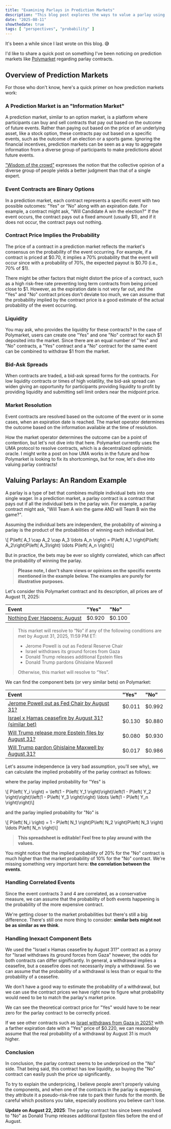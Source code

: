 ```yaml
---
title: "Examining Parlays in Prediction Markets"
description: "This blog post explores the ways to value a parlay using its component bets, and argue that the odds of such parlays on various prediction markets such as Polymarket are overvalued on the more likely/expensive contract."
date: "2025-08-11"
showthedate: true
tags: [ "perspectives", "probability" ]
---
```


It's been a while since I last wrote on this blog. 😅

I'd like to share a quick post on something I've been noticing on prediction
markets like [Polymarket](https://polymarket.com/) regarding parlay contracts.

## Overview of Prediction Markets

For those who don't know, here's a quick primer on how prediction markets work:

### A Prediction Market is an "Information Market"

A prediction market, similar to an option market, is a platform where
participants can buy and sell contracts that pay out based on the outcome of
future events. Rather than paying out based on the price of an underlying
asset, like a stock option, these contracts pay out based on a specific events,
such as the outcome of an election or a sports game. Ignoring the financial
incentives, prediction markets can be seen as a way to aggregate information
from a diverse group of participants to make predictions about future events.

["Wisdom of the crowd"](https://en.wikipedia.org/wiki/Wisdom_of_the_crowd)
expresses the notion that the collective opinion of a diverse group of people
yields a better judgment than that of a single expert.

### Event Contracts are Binary Options

In a prediction market, each contract represents a specific event with two
possible outcomes: "Yes" or "No" along with an expiration date. For example, a
contract might ask, "Will Candidate A win the election?" If the event occurs,
the contract pays out a fixed amount (usually $1), and if it does not occur,
the contract pays out nothing.

### Contract Price Implies the Probability

The price of a contract in a prediction market reflects the market's consensus
on the probability of the event occurring. For example, if a contract is priced
at $0.70, it implies a 70% probability that the event will occur since with
a probability of 70%, the expected payout is $0.70 (i.e., 70% of $1).

<script src="https://cdn.plot.ly/plotly-3.1.0.min.js" charset="utf-8"></script>
<div id="graph"></div>

<script>
const trump = {"history":[{"t":1704412803,"p":0.5},{"t":1704456003,"p":0.405},{"t":1704499202,"p":0.405},{"t":1704542402,"p":0.405},{"t":1704585602,"p":0.405},{"t":1704628803,"p":0.405},{"t":1704672002,"p":0.475},{"t":1704715203,"p":0.465},{"t":1704758403,"p":0.465},{"t":1704801603,"p":0.465},{"t":1704844803,"p":0.455},{"t":1704888003,"p":0.455},{"t":1704931203,"p":0.465},{"t":1704974403,"p":0.475},{"t":1705017603,"p":0.475},{"t":1705060803,"p":0.475},{"t":1705104002,"p":0.485},{"t":1705147202,"p":0.485},{"t":1705190402,"p":0.485},{"t":1705233602,"p":0.475},{"t":1705276803,"p":0.475},{"t":1705320002,"p":0.475},{"t":1705363202,"p":0.475},{"t":1705406402,"p":0.485},{"t":1705449603,"p":0.485},{"t":1705492802,"p":0.485},{"t":1705536002,"p":0.485},{"t":1705579202,"p":0.485},{"t":1705622402,"p":0.485},{"t":1705665602,"p":0.485},{"t":1705708803,"p":0.485},{"t":1705752003,"p":0.485},{"t":1705795202,"p":0.485},{"t":1705838403,"p":0.485},{"t":1705881602,"p":0.485},{"t":1705924803,"p":0.515},{"t":1705968003,"p":0.545},{"t":1706011202,"p":0.545},{"t":1706054402,"p":0.545},{"t":1706097603,"p":0.545},{"t":1706140802,"p":0.545},{"t":1706184002,"p":0.545},{"t":1706227202,"p":0.545},{"t":1706270403,"p":0.545},{"t":1706313602,"p":0.545},{"t":1706356802,"p":0.545},{"t":1706400002,"p":0.545},{"t":1706443203,"p":0.545},{"t":1706486402,"p":0.545},{"t":1706529602,"p":0.545},{"t":1706572802,"p":0.545},{"t":1706616003,"p":0.545},{"t":1706659202,"p":0.545},{"t":1706702402,"p":0.535},{"t":1706745602,"p":0.525},{"t":1706788802,"p":0.525},{"t":1706832002,"p":0.525},{"t":1706875202,"p":0.525},{"t":1706918402,"p":0.525},{"t":1706961602,"p":0.525},{"t":1707004803,"p":0.525},{"t":1707048002,"p":0.525},{"t":1707091202,"p":0.525},{"t":1707134403,"p":0.525},{"t":1707177602,"p":0.525},{"t":1707220802,"p":0.525},{"t":1707264002,"p":0.525},{"t":1707307203,"p":0.525},{"t":1707350402,"p":0.525},{"t":1707393602,"p":0.525},{"t":1707436802,"p":0.525},{"t":1707480003,"p":0.515},{"t":1707523203,"p":0.515},{"t":1707566402,"p":0.515},{"t":1707609603,"p":0.525},{"t":1707652802,"p":0.525},{"t":1707696003,"p":0.525},{"t":1707739202,"p":0.525},{"t":1707782402,"p":0.535},{"t":1707825603,"p":0.535},{"t":1707868803,"p":0.525},{"t":1707912002,"p":0.525},{"t":1707955203,"p":0.525},{"t":1707998403,"p":0.525},{"t":1708041603,"p":0.53},{"t":1708084802,"p":0.525},{"t":1708128002,"p":0.525},{"t":1708171202,"p":0.525},{"t":1708214402,"p":0.525},{"t":1708257603,"p":0.525},{"t":1708300802,"p":0.535},{"t":1708344002,"p":0.535},{"t":1708387202,"p":0.545},{"t":1708430402,"p":0.545},{"t":1708473603,"p":0.545},{"t":1708516803,"p":0.545},{"t":1708560002,"p":0.545},{"t":1708603203,"p":0.545},{"t":1708646402,"p":0.545},{"t":1708689603,"p":0.535},{"t":1708732802,"p":0.535},{"t":1708776003,"p":0.535},{"t":1708819202,"p":0.535},{"t":1708862402,"p":0.535},{"t":1708905602,"p":0.535},{"t":1708948803,"p":0.535},{"t":1708992002,"p":0.525},{"t":1709035202,"p":0.525},{"t":1709078403,"p":0.525},{"t":1709121603,"p":0.525},{"t":1709164802,"p":0.525},{"t":1709208002,"p":0.525},{"t":1709251202,"p":0.525},{"t":1709294402,"p":0.525},{"t":1709337603,"p":0.525},{"t":1709380803,"p":0.525},{"t":1709424003,"p":0.535},{"t":1709467203,"p":0.535},{"t":1709510403,"p":0.535},{"t":1709553603,"p":0.535},{"t":1709596803,"p":0.535},{"t":1709640003,"p":0.535},{"t":1709683203,"p":0.535},{"t":1709726403,"p":0.535},{"t":1709769602,"p":0.535},{"t":1709812803,"p":0.535},{"t":1709856002,"p":0.535},{"t":1709899203,"p":0.535},{"t":1709942403,"p":0.535},{"t":1709985603,"p":0.535},{"t":1710028802,"p":0.535},{"t":1710072003,"p":0.525},{"t":1710115202,"p":0.515},{"t":1710158402,"p":0.515},{"t":1710201602,"p":0.515},{"t":1710244802,"p":0.515},{"t":1710288003,"p":0.515},{"t":1710331203,"p":0.515},{"t":1710374403,"p":0.515},{"t":1710417602,"p":0.515},{"t":1710460803,"p":0.515},{"t":1710504003,"p":0.515},{"t":1710547202,"p":0.515},{"t":1710590403,"p":0.515},{"t":1710633603,"p":0.515},{"t":1710676803,"p":0.515},{"t":1710720003,"p":0.515},{"t":1710763203,"p":0.515},{"t":1710806402,"p":0.515},{"t":1710849603,"p":0.515},{"t":1710892803,"p":0.515},{"t":1710936003,"p":0.515},{"t":1710979203,"p":0.515},{"t":1711022403,"p":0.515},{"t":1711065602,"p":0.515},{"t":1711108803,"p":0.515},{"t":1711152003,"p":0.515},{"t":1711195203,"p":0.515},{"t":1711238403,"p":0.495},{"t":1711281603,"p":0.495},{"t":1711324803,"p":0.495},{"t":1711368003,"p":0.495},{"t":1711411202,"p":0.495},{"t":1711454402,"p":0.495},{"t":1711497603,"p":0.495},{"t":1711540803,"p":0.495},{"t":1711584003,"p":0.495},{"t":1711627202,"p":0.495},{"t":1711670402,"p":0.495},{"t":1711713602,"p":0.495},{"t":1711756802,"p":0.485},{"t":1711800002,"p":0.485},{"t":1711843203,"p":0.485},{"t":1711886403,"p":0.485},{"t":1711929602,"p":0.485},{"t":1711972803,"p":0.485},{"t":1712016003,"p":0.485},{"t":1712059203,"p":0.485},{"t":1712102403,"p":0.485},{"t":1712145604,"p":0.485},{"t":1712188803,"p":0.475},{"t":1712232002,"p":0.465},{"t":1712275203,"p":0.465},{"t":1712318403,"p":0.465},{"t":1712361603,"p":0.465},{"t":1712404804,"p":0.465},{"t":1712448002,"p":0.465},{"t":1712491203,"p":0.465},{"t":1712534403,"p":0.465},{"t":1712577603,"p":0.465},{"t":1712620803,"p":0.465},{"t":1712664003,"p":0.465},{"t":1712707203,"p":0.465},{"t":1712750402,"p":0.455},{"t":1712793603,"p":0.455},{"t":1712836803,"p":0.455},{"t":1712880003,"p":0.455},{"t":1712923203,"p":0.455},{"t":1712966402,"p":0.455},{"t":1713009603,"p":0.455},{"t":1713052803,"p":0.455},{"t":1713096002,"p":0.455},{"t":1713139203,"p":0.455},{"t":1713182403,"p":0.455},{"t":1713225603,"p":0.455},{"t":1713268803,"p":0.455},{"t":1713312003,"p":0.445},{"t":1713355203,"p":0.445},{"t":1713398403,"p":0.445},{"t":1713441603,"p":0.445},{"t":1713484803,"p":0.425},{"t":1713528003,"p":0.425},{"t":1713571202,"p":0.425},{"t":1713614403,"p":0.425},{"t":1713657603,"p":0.435},{"t":1713700803,"p":0.435},{"t":1713744003,"p":0.435},{"t":1713787203,"p":0.435},{"t":1713830402,"p":0.435},{"t":1713873602,"p":0.435},{"t":1713916803,"p":0.435},{"t":1713960003,"p":0.435},{"t":1714003203,"p":0.425},{"t":1714046403,"p":0.425},{"t":1714089602,"p":0.425},{"t":1714132803,"p":0.425},{"t":1714176003,"p":0.435},{"t":1714219203,"p":0.435},{"t":1714262403,"p":0.435},{"t":1714305603,"p":0.435},{"t":1714348803,"p":0.435},{"t":1714392003,"p":0.435},{"t":1714435204,"p":0.435},{"t":1714478403,"p":0.435},{"t":1714521603,"p":0.445},{"t":1714564803,"p":0.455},{"t":1714608003,"p":0.455},{"t":1714651203,"p":0.455},{"t":1714694403,"p":0.455},{"t":1714737602,"p":0.455},{"t":1714780803,"p":0.465},{"t":1714824003,"p":0.465},{"t":1714867203,"p":0.465},{"t":1714910403,"p":0.465},{"t":1714953602,"p":0.465},{"t":1714996803,"p":0.465},{"t":1715040002,"p":0.465},{"t":1715083202,"p":0.465},{"t":1715126403,"p":0.465},{"t":1715169604,"p":0.465},{"t":1715212803,"p":0.455},{"t":1715256003,"p":0.445},{"t":1715299203,"p":0.445},{"t":1715342403,"p":0.445},{"t":1715385604,"p":0.445},{"t":1715428803,"p":0.445},{"t":1715472003,"p":0.445},{"t":1715515203,"p":0.445},{"t":1715558404,"p":0.445},{"t":1715601603,"p":0.46},{"t":1715644803,"p":0.51},{"t":1715688003,"p":0.485},{"t":1715731204,"p":0.485},{"t":1715774403,"p":0.485},{"t":1715817604,"p":0.495},{"t":1715860803,"p":0.495},{"t":1715904003,"p":0.495},{"t":1715947204,"p":0.505},{"t":1715990403,"p":0.505},{"t":1716033602,"p":0.515},{"t":1716076803,"p":0.515},{"t":1716120003,"p":0.515},{"t":1716163203,"p":0.515},{"t":1716206403,"p":0.515},{"t":1716249603,"p":0.54},{"t":1716292804,"p":0.545},{"t":1716336003,"p":0.545},{"t":1716379203,"p":0.545},{"t":1716422403,"p":0.55},{"t":1716465604,"p":0.545},{"t":1716508803,"p":0.545},{"t":1716552004,"p":0.555},{"t":1716595203,"p":0.545},{"t":1716638402,"p":0.555},{"t":1716681603,"p":0.555},{"t":1716724804,"p":0.555},{"t":1716768003,"p":0.555},{"t":1716811203,"p":0.555},{"t":1716854403,"p":0.555},{"t":1716897602,"p":0.565},{"t":1716940804,"p":0.565},{"t":1716984003,"p":0.565},{"t":1717027203,"p":0.565},{"t":1717070403,"p":0.565},{"t":1717113603,"p":0.535},{"t":1717156804,"p":0.535},{"t":1717200003,"p":0.545},{"t":1717243203,"p":0.535},{"t":1717286403,"p":0.535},{"t":1717329603,"p":0.535},{"t":1717372803,"p":0.535},{"t":1717416004,"p":0.535},{"t":1717459202,"p":0.535},{"t":1717502403,"p":0.555},{"t":1717545602,"p":0.555},{"t":1717588803,"p":0.555},{"t":1717632003,"p":0.555},{"t":1717675203,"p":0.545},{"t":1717718402,"p":0.545},{"t":1717761603,"p":0.555},{"t":1717804802,"p":0.555},{"t":1717848002,"p":0.555},{"t":1717891203,"p":0.555},{"t":1717934403,"p":0.555},{"t":1717977604,"p":0.555},{"t":1718020803,"p":0.555},{"t":1718064002,"p":0.565},{"t":1718107203,"p":0.565},{"t":1718150403,"p":0.555},{"t":1718193604,"p":0.555},{"t":1718236803,"p":0.565},{"t":1718280003,"p":0.565},{"t":1718323203,"p":0.565},{"t":1718366403,"p":0.555},{"t":1718409604,"p":0.565},{"t":1718452803,"p":0.565},{"t":1718496004,"p":0.565},{"t":1718539203,"p":0.565},{"t":1718582404,"p":0.565},{"t":1718625603,"p":0.565},{"t":1718668803,"p":0.565},{"t":1718712003,"p":0.565},{"t":1718755203,"p":0.565},{"t":1718798403,"p":0.565},{"t":1718841604,"p":0.565},{"t":1718884803,"p":0.565},{"t":1718928003,"p":0.565},{"t":1718971203,"p":0.565},{"t":1719014402,"p":0.565},{"t":1719057603,"p":0.565},{"t":1719100803,"p":0.575},{"t":1719144003,"p":0.575},{"t":1719187203,"p":0.575},{"t":1719230403,"p":0.575},{"t":1719273603,"p":0.585},{"t":1719316803,"p":0.585},{"t":1719360003,"p":0.595},{"t":1719403203,"p":0.595},{"t":1719446402,"p":0.595},{"t":1719489603,"p":0.595},{"t":1719532803,"p":0.605},{"t":1719576003,"p":0.625},{"t":1719619202,"p":0.625},{"t":1719662402,"p":0.625},{"t":1719705602,"p":0.625},{"t":1719748803,"p":0.65},{"t":1719792002,"p":0.615},{"t":1719835202,"p":0.625},{"t":1719878403,"p":0.66},{"t":1719921603,"p":0.67},{"t":1719964802,"p":0.65},{"t":1720008002,"p":0.625},{"t":1720051203,"p":0.615},{"t":1720094402,"p":0.625},{"t":1720137602,"p":0.605},{"t":1720180802,"p":0.615},{"t":1720224002,"p":0.605},{"t":1720267202,"p":0.605},{"t":1720310402,"p":0.625},{"t":1720353602,"p":0.625},{"t":1720396802,"p":0.625},{"t":1720440002,"p":0.605},{"t":1720483202,"p":0.605},{"t":1720526402,"p":0.625},{"t":1720569603,"p":0.625},{"t":1720612802,"p":0.625},{"t":1720656003,"p":0.625},{"t":1720699202,"p":0.615},{"t":1720742402,"p":0.6},{"t":1720785602,"p":0.595},{"t":1720828803,"p":0.595},{"t":1720872003,"p":0.595},{"t":1720915202,"p":0.675},{"t":1720958403,"p":0.695},{"t":1721001603,"p":0.695},{"t":1721044803,"p":0.705},{"t":1721088002,"p":0.705},{"t":1721131201,"p":0.715},{"t":1721174401,"p":0.685},{"t":1721217602,"p":0.695},{"t":1721260802,"p":0.675},{"t":1721304002,"p":0.645},{"t":1721347201,"p":0.615},{"t":1721390401,"p":0.625},{"t":1721433601,"p":0.645},{"t":1721476801,"p":0.635},{"t":1721520001,"p":0.64},{"t":1721563201,"p":0.655},{"t":1721606401,"p":0.63},{"t":1721649602,"p":0.645},{"t":1721692801,"p":0.625},{"t":1721736001,"p":0.645},{"t":1721779201,"p":0.605},{"t":1721822402,"p":0.615},{"t":1721865601,"p":0.625},{"t":1721908802,"p":0.615},{"t":1721952002,"p":0.615},{"t":1721995201,"p":0.595},{"t":1722038402,"p":0.585},{"t":1722081601,"p":0.585},{"t":1722124802,"p":0.575},{"t":1722168002,"p":0.575},{"t":1722211202,"p":0.585},{"t":1722254402,"p":0.595},{"t":1722297601,"p":0.595},{"t":1722340802,"p":0.585},{"t":1722384002,"p":0.585},{"t":1722427202,"p":0.595},{"t":1722470402,"p":0.555},{"t":1722513602,"p":0.545},{"t":1722556801,"p":0.535},{"t":1722600002,"p":0.535},{"t":1722643202,"p":0.525},{"t":1722686402,"p":0.525},{"t":1722729601,"p":0.545},{"t":1722772802,"p":0.545},{"t":1722816001,"p":0.515},{"t":1722859202,"p":0.525},{"t":1722902401,"p":0.535},{"t":1722945602,"p":0.52},{"t":1722988801,"p":0.515},{"t":1723032001,"p":0.515},{"t":1723075201,"p":0.485},{"t":1723118401,"p":0.485},{"t":1723161602,"p":0.4915},{"t":1723204801,"p":0.4855},{"t":1723248002,"p":0.476},{"t":1723291202,"p":0.4715},{"t":1723334401,"p":0.453},{"t":1723377602,"p":0.4565},{"t":1723420801,"p":0.4555},{"t":1723464001,"p":0.4545},{"t":1723507202,"p":0.4585},{"t":1723550402,"p":0.455},{"t":1723593602,"p":0.4555},{"t":1723636802,"p":0.454},{"t":1723680002,"p":0.447},{"t":1723723201,"p":0.4465},{"t":1723766402,"p":0.443},{"t":1723809602,"p":0.4415},{"t":1723852802,"p":0.4545},{"t":1723896002,"p":0.4795},{"t":1723939202,"p":0.4865},{"t":1723982402,"p":0.4855},{"t":1724025602,"p":0.4835},{"t":1724068802,"p":0.472},{"t":1724112001,"p":0.486},{"t":1724155202,"p":0.484},{"t":1724198402,"p":0.5025},{"t":1724241602,"p":0.5195},{"t":1724284802,"p":0.5215},{"t":1724328002,"p":0.5255},{"t":1724371202,"p":0.5175},{"t":1724414403,"p":0.5135},{"t":1724457602,"p":0.5015},{"t":1724500802,"p":0.5025},{"t":1724544001,"p":0.502},{"t":1724587201,"p":0.494},{"t":1724630402,"p":0.4955},{"t":1724673602,"p":0.4955},{"t":1724716801,"p":0.4945},{"t":1724760002,"p":0.5015},{"t":1724803201,"p":0.5035},{"t":1724846402,"p":0.4995},{"t":1724889602,"p":0.503},{"t":1724932802,"p":0.5005},{"t":1724976002,"p":0.498},{"t":1725019202,"p":0.4985},{"t":1725062402,"p":0.4995},{"t":1725105602,"p":0.4995},{"t":1725148802,"p":0.5025},{"t":1725192002,"p":0.5065},{"t":1725235202,"p":0.5085},{"t":1725278402,"p":0.512},{"t":1725321602,"p":0.5175},{"t":1725364802,"p":0.5145},{"t":1725408002,"p":0.5115},{"t":1725451202,"p":0.5175},{"t":1725494402,"p":0.5295},{"t":1725537602,"p":0.5285},{"t":1725580802,"p":0.528},{"t":1725624002,"p":0.5285},{"t":1725667202,"p":0.5055},{"t":1725710402,"p":0.5095},{"t":1725753602,"p":0.5},{"t":1725796801,"p":0.5175},{"t":1725840001,"p":0.513},{"t":1725883202,"p":0.5175},{"t":1725926402,"p":0.5225},{"t":1725969602,"p":0.5205},{"t":1726012801,"p":0.5195},{"t":1726056002,"p":0.493},{"t":1726099202,"p":0.496},{"t":1726142402,"p":0.4925},{"t":1726185602,"p":0.491},{"t":1726228802,"p":0.4925},{"t":1726272002,"p":0.491},{"t":1726315202,"p":0.4895},{"t":1726358402,"p":0.4885},{"t":1726401602,"p":0.485},{"t":1726444802,"p":0.494},{"t":1726488002,"p":0.4905},{"t":1726531202,"p":0.4945},{"t":1726574402,"p":0.4855},{"t":1726617602,"p":0.4805},{"t":1726660802,"p":0.4815},{"t":1726704001,"p":0.4675},{"t":1726747202,"p":0.468},{"t":1726790402,"p":0.4715},{"t":1726833602,"p":0.4765},{"t":1726876802,"p":0.479},{"t":1726920002,"p":0.4775},{"t":1726963202,"p":0.4755},{"t":1727006402,"p":0.4745},{"t":1727049602,"p":0.4695},{"t":1727092802,"p":0.4735},{"t":1727136002,"p":0.4825},{"t":1727179202,"p":0.4815},{"t":1727222402,"p":0.481},{"t":1727265602,"p":0.4835},{"t":1727308802,"p":0.4885},{"t":1727352002,"p":0.4875},{"t":1727395202,"p":0.4895},{"t":1727438402,"p":0.4865},{"t":1727481602,"p":0.4855},{"t":1727524802,"p":0.4835},{"t":1727568003,"p":0.4825},{"t":1727611202,"p":0.4895},{"t":1727654403,"p":0.4905},{"t":1727697602,"p":0.4905},{"t":1727740802,"p":0.4885},{"t":1727784002,"p":0.4885},{"t":1727827202,"p":0.4825},{"t":1727870402,"p":0.4945},{"t":1727913602,"p":0.4925},{"t":1727956802,"p":0.4965},{"t":1728000002,"p":0.4965},{"t":1728043202,"p":0.4945},{"t":1728086402,"p":0.4975},{"t":1728129602,"p":0.4985},{"t":1728172802,"p":0.5015},{"t":1728216002,"p":0.5045},{"t":1728259202,"p":0.5075},{"t":1728302402,"p":0.5095},{"t":1728345602,"p":0.5395},{"t":1728388802,"p":0.5285},{"t":1728432002,"p":0.529},{"t":1728475202,"p":0.5325},{"t":1728518402,"p":0.5335},{"t":1728561603,"p":0.5435},{"t":1728604803,"p":0.5545},{"t":1728648002,"p":0.5535},{"t":1728691202,"p":0.5405},{"t":1728734403,"p":0.5455},{"t":1728777603,"p":0.5495},{"t":1728820803,"p":0.5465},{"t":1728864002,"p":0.5395},{"t":1728907203,"p":0.5395},{"t":1728950402,"p":0.5505},{"t":1728993602,"p":0.566},{"t":1729036803,"p":0.5765},{"t":1729080002,"p":0.6005},{"t":1729123202,"p":0.5855},{"t":1729166402,"p":0.6125},{"t":1729209602,"p":0.6185},{"t":1729252802,"p":0.6065},{"t":1729296002,"p":0.5995},{"t":1729339203,"p":0.5975},{"t":1729382402,"p":0.6005},{"t":1729425602,"p":0.5975},{"t":1729468802,"p":0.6065},{"t":1729512002,"p":0.6135},{"t":1729555202,"p":0.649},{"t":1729598402,"p":0.641},{"t":1729641602,"p":0.6475},{"t":1729684802,"p":0.6405},{"t":1729728003,"p":0.6155},{"t":1729771202,"p":0.6125},{"t":1729814403,"p":0.641},{"t":1729857603,"p":0.6415},{"t":1729900803,"p":0.6385},{"t":1729944003,"p":0.6405},{"t":1729987203,"p":0.6455},{"t":1730030402,"p":0.6505},{"t":1730073603,"p":0.6495},{"t":1730116802,"p":0.6615},{"t":1730160002,"p":0.6585},{"t":1730203203,"p":0.6625},{"t":1730246403,"p":0.6655},{"t":1730289603,"p":0.6685},{"t":1730332803,"p":0.6475},{"t":1730376003,"p":0.6485},{"t":1730419203,"p":0.6325},{"t":1730462403,"p":0.6285},{"t":1730505603,"p":0.5825},{"t":1730548803,"p":0.5795},{"t":1730592003,"p":0.5585},{"t":1730635203,"p":0.5585},{"t":1730678403,"p":0.5635},{"t":1730721603,"p":0.5705},{"t":1730764802,"p":0.5855},{"t":1730808002,"p":0.6225},{"t":1730851202,"p":0.58},{"t":1730894403,"p":0.9985}]};
const harris = {"history":[{"t":1704456003,"p":0.0345},{"t":1704499202,"p":0.0315},{"t":1704542402,"p":0.027},{"t":1704585602,"p":0.027},{"t":1704628803,"p":0.0265},{"t":1704672002,"p":0.024},{"t":1704715203,"p":0.0225},{"t":1704758403,"p":0.023},{"t":1704801603,"p":0.022},{"t":1704844803,"p":0.0175},{"t":1704888003,"p":0.0165},{"t":1704931203,"p":0.0165},{"t":1704974403,"p":0.0145},{"t":1705017603,"p":0.015},{"t":1705060803,"p":0.0135},{"t":1705104002,"p":0.014},{"t":1705147202,"p":0.014},{"t":1705190402,"p":0.0135},{"t":1705233602,"p":0.013},{"t":1705276803,"p":0.012},{"t":1705320002,"p":0.0105},{"t":1705363202,"p":0.012},{"t":1705406402,"p":0.013},{"t":1705449603,"p":0.0145},{"t":1705492802,"p":0.0145},{"t":1705536002,"p":0.0145},{"t":1705579202,"p":0.014},{"t":1705622402,"p":0.014},{"t":1705665602,"p":0.014},{"t":1705708803,"p":0.016},{"t":1705752003,"p":0.016},{"t":1705795202,"p":0.0165},{"t":1705838403,"p":0.0165},{"t":1705881602,"p":0.017},{"t":1705924803,"p":0.0125},{"t":1705968003,"p":0.012},{"t":1706011202,"p":0.0105},{"t":1706054402,"p":0.0095},{"t":1706097603,"p":0.009},{"t":1706140802,"p":0.0095},{"t":1706184002,"p":0.0095},{"t":1706227202,"p":0.009},{"t":1706270403,"p":0.009},{"t":1706313602,"p":0.009},{"t":1706356802,"p":0.0085},{"t":1706400002,"p":0.009},{"t":1706443203,"p":0.009},{"t":1706486402,"p":0.0085},{"t":1706529602,"p":0.0085},{"t":1706572802,"p":0.0085},{"t":1706616003,"p":0.0085},{"t":1706659202,"p":0.0075},{"t":1706702402,"p":0.0075},{"t":1706745602,"p":0.0075},{"t":1706788802,"p":0.0065},{"t":1706832002,"p":0.0065},{"t":1706875202,"p":0.0075},{"t":1706918402,"p":0.0075},{"t":1706961602,"p":0.0075},{"t":1707004803,"p":0.0075},{"t":1707048002,"p":0.0075},{"t":1707091202,"p":0.0075},{"t":1707134403,"p":0.0075},{"t":1707177602,"p":0.0075},{"t":1707220802,"p":0.0075},{"t":1707264002,"p":0.0075},{"t":1707307203,"p":0.0075},{"t":1707350402,"p":0.0075},{"t":1707393602,"p":0.0075},{"t":1707436802,"p":0.011},{"t":1707480003,"p":0.0155},{"t":1707523203,"p":0.017},{"t":1707566402,"p":0.015},{"t":1707609603,"p":0.016},{"t":1707652802,"p":0.0175},{"t":1707696003,"p":0.017},{"t":1707739202,"p":0.017},{"t":1707782402,"p":0.018},{"t":1707825603,"p":0.0175},{"t":1707868803,"p":0.021},{"t":1707912002,"p":0.0205},{"t":1707955203,"p":0.02},{"t":1707998403,"p":0.0205},{"t":1708041603,"p":0.0205},{"t":1708084802,"p":0.0205},{"t":1708128002,"p":0.0215},{"t":1708171202,"p":0.0195},{"t":1708214402,"p":0.0185},{"t":1708257603,"p":0.0195},{"t":1708300802,"p":0.0185},{"t":1708344002,"p":0.0185},{"t":1708387202,"p":0.018},{"t":1708430402,"p":0.0165},{"t":1708473603,"p":0.0165},{"t":1708516803,"p":0.0165},{"t":1708560002,"p":0.0155},{"t":1708603203,"p":0.0155},{"t":1708646402,"p":0.0145},{"t":1708689603,"p":0.0155},{"t":1708732802,"p":0.015},{"t":1708776003,"p":0.0155},{"t":1708819202,"p":0.0155},{"t":1708862402,"p":0.0155},{"t":1708905602,"p":0.0155},{"t":1708948803,"p":0.0165},{"t":1708992002,"p":0.0165},{"t":1709035202,"p":0.0165},{"t":1709078403,"p":0.0165},{"t":1709121603,"p":0.0165},{"t":1709164802,"p":0.0165},{"t":1709208002,"p":0.0165},{"t":1709251202,"p":0.0165},{"t":1709294402,"p":0.017},{"t":1709337603,"p":0.0175},{"t":1709380803,"p":0.0175},{"t":1709424003,"p":0.0175},{"t":1709467203,"p":0.0175},{"t":1709510403,"p":0.019},{"t":1709553603,"p":0.0185},{"t":1709596803,"p":0.019},{"t":1709640003,"p":0.0155},{"t":1709683203,"p":0.0165},{"t":1709726403,"p":0.017},{"t":1709769602,"p":0.0175},{"t":1709812803,"p":0.0175},{"t":1709856002,"p":0.0175},{"t":1709899203,"p":0.018},{"t":1709942403,"p":0.019},{"t":1709985603,"p":0.02},{"t":1710028802,"p":0.0195},{"t":1710072003,"p":0.0195},{"t":1710115202,"p":0.0195},{"t":1710158402,"p":0.0195},{"t":1710201602,"p":0.0195},{"t":1710244802,"p":0.019},{"t":1710288003,"p":0.018},{"t":1710331203,"p":0.0165},{"t":1710374403,"p":0.017},{"t":1710417602,"p":0.0175},{"t":1710460803,"p":0.0165},{"t":1710504003,"p":0.017},{"t":1710547202,"p":0.0165},{"t":1710590403,"p":0.016},{"t":1710633603,"p":0.0165},{"t":1710676803,"p":0.0165},{"t":1710720003,"p":0.018},{"t":1710763203,"p":0.018},{"t":1710806402,"p":0.018},{"t":1710849603,"p":0.017},{"t":1710892803,"p":0.0165},{"t":1710936003,"p":0.0165},{"t":1710979203,"p":0.0165},{"t":1711022403,"p":0.0165},{"t":1711065602,"p":0.0155},{"t":1711108803,"p":0.0155},{"t":1711152003,"p":0.0155},{"t":1711195203,"p":0.0155},{"t":1711238403,"p":0.0155},{"t":1711281603,"p":0.015},{"t":1711324803,"p":0.015},{"t":1711368003,"p":0.015},{"t":1711411202,"p":0.015},{"t":1711454402,"p":0.016},{"t":1711497603,"p":0.016},{"t":1711540803,"p":0.016},{"t":1711584003,"p":0.016},{"t":1711627202,"p":0.016},{"t":1711670402,"p":0.016},{"t":1711713602,"p":0.016},{"t":1711756802,"p":0.016},{"t":1711800002,"p":0.0165},{"t":1711843203,"p":0.0165},{"t":1711886403,"p":0.0165},{"t":1711929602,"p":0.0165},{"t":1711972803,"p":0.0165},{"t":1712016003,"p":0.0165},{"t":1712059203,"p":0.0165},{"t":1712102403,"p":0.0145},{"t":1712145604,"p":0.016},{"t":1712188803,"p":0.0175},{"t":1712232002,"p":0.016},{"t":1712275203,"p":0.0165},{"t":1712318403,"p":0.016},{"t":1712361603,"p":0.015},{"t":1712404804,"p":0.015},{"t":1712448002,"p":0.015},{"t":1712491203,"p":0.015},{"t":1712534403,"p":0.0155},{"t":1712577603,"p":0.0155},{"t":1712620803,"p":0.0155},{"t":1712664003,"p":0.0155},{"t":1712707203,"p":0.0155},{"t":1712750402,"p":0.014},{"t":1712793603,"p":0.014},{"t":1712836803,"p":0.014},{"t":1712880003,"p":0.0145},{"t":1712923203,"p":0.0145},{"t":1712966402,"p":0.0145},{"t":1713009603,"p":0.0145},{"t":1713052803,"p":0.0135},{"t":1713096002,"p":0.0135},{"t":1713139203,"p":0.0135},{"t":1713182403,"p":0.0135},{"t":1713225603,"p":0.0135},{"t":1713268803,"p":0.0135},{"t":1713312003,"p":0.0115},{"t":1713355203,"p":0.0115},{"t":1713398403,"p":0.0095},{"t":1713441603,"p":0.0105},{"t":1713484803,"p":0.011},{"t":1713528003,"p":0.0105},{"t":1713571202,"p":0.0105},{"t":1713614403,"p":0.01},{"t":1713657603,"p":0.01},{"t":1713700803,"p":0.01},{"t":1713744003,"p":0.01},{"t":1713787203,"p":0.01},{"t":1713830402,"p":0.01},{"t":1713873602,"p":0.01},{"t":1713916803,"p":0.01},{"t":1713960003,"p":0.01},{"t":1714003203,"p":0.01},{"t":1714046403,"p":0.01},{"t":1714089602,"p":0.01},{"t":1714132803,"p":0.0095},{"t":1714176003,"p":0.0115},{"t":1714219203,"p":0.0115},{"t":1714262403,"p":0.0115},{"t":1714305603,"p":0.012},{"t":1714348803,"p":0.012},{"t":1714392003,"p":0.012},{"t":1714435204,"p":0.0115},{"t":1714478403,"p":0.0115},{"t":1714521603,"p":0.012},{"t":1714564803,"p":0.012},{"t":1714608003,"p":0.0115},{"t":1714651203,"p":0.0115},{"t":1714694403,"p":0.0115},{"t":1714737602,"p":0.0115},{"t":1714780803,"p":0.0115},{"t":1714824003,"p":0.0115},{"t":1714867203,"p":0.0115},{"t":1714910403,"p":0.0115},{"t":1714953602,"p":0.0115},{"t":1714996803,"p":0.0115},{"t":1715040002,"p":0.0115},{"t":1715083202,"p":0.012},{"t":1715126403,"p":0.012},{"t":1715169604,"p":0.012},{"t":1715212803,"p":0.011},{"t":1715256003,"p":0.0115},{"t":1715299203,"p":0.0115},{"t":1715342403,"p":0.0115},{"t":1715385604,"p":0.0115},{"t":1715428803,"p":0.0115},{"t":1715472003,"p":0.0115},{"t":1715515203,"p":0.0115},{"t":1715558404,"p":0.0115},{"t":1715601603,"p":0.012},{"t":1715644803,"p":0.0125},{"t":1715688003,"p":0.0105},{"t":1715731204,"p":0.013},{"t":1715774403,"p":0.013},{"t":1715817604,"p":0.0095},{"t":1715860803,"p":0.011},{"t":1715904003,"p":0.011},{"t":1715947204,"p":0.0115},{"t":1715990403,"p":0.011},{"t":1716033602,"p":0.011},{"t":1716076803,"p":0.0115},{"t":1716120003,"p":0.012},{"t":1716163203,"p":0.0115},{"t":1716206403,"p":0.0115},{"t":1716249603,"p":0.011},{"t":1716292804,"p":0.011},{"t":1716336003,"p":0.01},{"t":1716379203,"p":0.01},{"t":1716422403,"p":0.01},{"t":1716465604,"p":0.0095},{"t":1716508803,"p":0.0095},{"t":1716552004,"p":0.0105},{"t":1716595203,"p":0.011},{"t":1716638402,"p":0.0105},{"t":1716681603,"p":0.0115},{"t":1716724804,"p":0.0115},{"t":1716768003,"p":0.0105},{"t":1716811203,"p":0.0105},{"t":1716854403,"p":0.0115},{"t":1716897602,"p":0.011},{"t":1716940804,"p":0.01},{"t":1716984003,"p":0.0105},{"t":1717027203,"p":0.01},{"t":1717070403,"p":0.01},{"t":1717113603,"p":0.01},{"t":1717156804,"p":0.0095},{"t":1717200003,"p":0.0125},{"t":1717243203,"p":0.0095},{"t":1717286403,"p":0.0125},{"t":1717329603,"p":0.013},{"t":1717372803,"p":0.0135},{"t":1717416004,"p":0.014},{"t":1717459202,"p":0.014},{"t":1717502403,"p":0.013},{"t":1717545602,"p":0.0145},{"t":1717588803,"p":0.014},{"t":1717632003,"p":0.018},{"t":1717675203,"p":0.016},{"t":1717718402,"p":0.0145},{"t":1717761603,"p":0.0145},{"t":1717804802,"p":0.0145},{"t":1717848002,"p":0.0145},{"t":1717891203,"p":0.0145},{"t":1717934403,"p":0.015},{"t":1717977604,"p":0.0155},{"t":1718020803,"p":0.0165},{"t":1718064002,"p":0.0155},{"t":1718107203,"p":0.0155},{"t":1718150403,"p":0.0135},{"t":1718193604,"p":0.013},{"t":1718236803,"p":0.0115},{"t":1718280003,"p":0.0125},{"t":1718323203,"p":0.014},{"t":1718366403,"p":0.014},{"t":1718409604,"p":0.014},{"t":1718452803,"p":0.0145},{"t":1718496004,"p":0.0145},{"t":1718539203,"p":0.0145},{"t":1718582404,"p":0.015},{"t":1718625603,"p":0.0155},{"t":1718668803,"p":0.015},{"t":1718712003,"p":0.0155},{"t":1718755203,"p":0.0145},{"t":1718798403,"p":0.015},{"t":1718841604,"p":0.016},{"t":1718884803,"p":0.018},{"t":1718928003,"p":0.0155},{"t":1718971203,"p":0.016},{"t":1719014402,"p":0.0205},{"t":1719057603,"p":0.0155},{"t":1719100803,"p":0.0145},{"t":1719144003,"p":0.0145},{"t":1719187203,"p":0.0145},{"t":1719230403,"p":0.0145},{"t":1719273603,"p":0.014},{"t":1719316803,"p":0.0125},{"t":1719360003,"p":0.013},{"t":1719403203,"p":0.013},{"t":1719446402,"p":0.014},{"t":1719489603,"p":0.0145},{"t":1719532803,"p":0.011},{"t":1719576003,"p":0.0485},{"t":1719619202,"p":0.0345},{"t":1719662402,"p":0.0265},{"t":1719705602,"p":0.0285},{"t":1719748803,"p":0.0475},{"t":1719792002,"p":0.0515},{"t":1719835202,"p":0.047},{"t":1719878403,"p":0.0445},{"t":1719921603,"p":0.048},{"t":1719964802,"p":0.0965},{"t":1720008002,"p":0.1265},{"t":1720051203,"p":0.155},{"t":1720094402,"p":0.1405},{"t":1720137602,"p":0.201},{"t":1720180802,"p":0.1535},{"t":1720224002,"p":0.1595},{"t":1720267202,"p":0.15},{"t":1720310402,"p":0.1385},{"t":1720353602,"p":0.125},{"t":1720396802,"p":0.1305},{"t":1720440002,"p":0.143},{"t":1720483202,"p":0.0605},{"t":1720526402,"p":0.0795},{"t":1720569603,"p":0.0905},{"t":1720612802,"p":0.104},{"t":1720656003,"p":0.1545},{"t":1720699202,"p":0.137},{"t":1720742402,"p":0.186},{"t":1720785602,"p":0.159},{"t":1720828803,"p":0.1455},{"t":1720872003,"p":0.1305},{"t":1720915202,"p":0.086},{"t":1720958403,"p":0.077},{"t":1721001603,"p":0.056},{"t":1721044803,"p":0.0525},{"t":1721088002,"p":0.0615},{"t":1721131201,"p":0.058},{"t":1721174401,"p":0.0585},{"t":1721217602,"p":0.0645},{"t":1721260802,"p":0.1345},{"t":1721304002,"p":0.172},{"t":1721347201,"p":0.226},{"t":1721390401,"p":0.2145},{"t":1721433601,"p":0.1855},{"t":1721476801,"p":0.187},{"t":1721520001,"p":0.1825},{"t":1721563201,"p":0.182},{"t":1721606401,"p":0.2915},{"t":1721649602,"p":0.289},{"t":1721692801,"p":0.3235},{"t":1721736001,"p":0.3145},{"t":1721779201,"p":0.3705},{"t":1721822402,"p":0.3515},{"t":1721865601,"p":0.3215},{"t":1721908802,"p":0.3335},{"t":1721952002,"p":0.347},{"t":1721995201,"p":0.378},{"t":1722038402,"p":0.3975},{"t":1722081601,"p":0.397},{"t":1722124802,"p":0.394},{"t":1722168002,"p":0.3955},{"t":1722211202,"p":0.393},{"t":1722254402,"p":0.379},{"t":1722297601,"p":0.38},{"t":1722340802,"p":0.385},{"t":1722384002,"p":0.3855},{"t":1722427202,"p":0.3775},{"t":1722470402,"p":0.417},{"t":1722513602,"p":0.4335},{"t":1722556801,"p":0.4415},{"t":1722600002,"p":0.444},{"t":1722643202,"p":0.4395},{"t":1722686402,"p":0.4415},{"t":1722729601,"p":0.4315},{"t":1722772802,"p":0.4265},{"t":1722816001,"p":0.446},{"t":1722859202,"p":0.431},{"t":1722902401,"p":0.437},{"t":1722945602,"p":0.4525},{"t":1722988801,"p":0.4585},{"t":1723032001,"p":0.4655},{"t":1723075201,"p":0.4915},{"t":1723118401,"p":0.4915},{"t":1723161602,"p":0.4875},{"t":1723204801,"p":0.4885},{"t":1723248002,"p":0.4915},{"t":1723291202,"p":0.497},{"t":1723334401,"p":0.515},{"t":1723377602,"p":0.514},{"t":1723420801,"p":0.5155},{"t":1723464001,"p":0.5155},{"t":1723507202,"p":0.512},{"t":1723550402,"p":0.5225},{"t":1723593602,"p":0.5245},{"t":1723636802,"p":0.5285},{"t":1723680002,"p":0.5335},{"t":1723723201,"p":0.5365},{"t":1723766402,"p":0.539},{"t":1723809602,"p":0.5335},{"t":1723852802,"p":0.5225},{"t":1723896002,"p":0.504},{"t":1723939202,"p":0.4975},{"t":1723982402,"p":0.4955},{"t":1724025602,"p":0.4935},{"t":1724068802,"p":0.5095},{"t":1724112001,"p":0.496},{"t":1724155202,"p":0.4985},{"t":1724198402,"p":0.481},{"t":1724241602,"p":0.467},{"t":1724284802,"p":0.468},{"t":1724328002,"p":0.4615},{"t":1724371202,"p":0.4715},{"t":1724414403,"p":0.4725},{"t":1724457602,"p":0.484},{"t":1724500802,"p":0.4865},{"t":1724544001,"p":0.4865},{"t":1724587201,"p":0.4935},{"t":1724630402,"p":0.496},{"t":1724673602,"p":0.4955},{"t":1724716801,"p":0.4945},{"t":1724760002,"p":0.4865},{"t":1724803201,"p":0.4835},{"t":1724846402,"p":0.4895},{"t":1724889602,"p":0.484},{"t":1724932802,"p":0.4875},{"t":1724976002,"p":0.483},{"t":1725019202,"p":0.4875},{"t":1725062402,"p":0.4855},{"t":1725105602,"p":0.4855},{"t":1725148802,"p":0.4825},{"t":1725192002,"p":0.477},{"t":1725235202,"p":0.4775},{"t":1725278402,"p":0.4735},{"t":1725321602,"p":0.4705},{"t":1725364802,"p":0.4715},{"t":1725408002,"p":0.4765},{"t":1725451202,"p":0.4715},{"t":1725494402,"p":0.46},{"t":1725537602,"p":0.4605},{"t":1725580802,"p":0.459},{"t":1725624002,"p":0.454},{"t":1725667202,"p":0.4775},{"t":1725710402,"p":0.476},{"t":1725753602,"p":0.4755},{"t":1725796801,"p":0.458},{"t":1725840001,"p":0.464},{"t":1725883202,"p":0.4655},{"t":1725926402,"p":0.4605},{"t":1725969602,"p":0.456},{"t":1726012801,"p":0.464},{"t":1726056002,"p":0.495},{"t":1726099202,"p":0.4945},{"t":1726142402,"p":0.4985},{"t":1726185602,"p":0.4985},{"t":1726228802,"p":0.4985},{"t":1726272002,"p":0.5005},{"t":1726315202,"p":0.5005},{"t":1726358402,"p":0.5035},{"t":1726401602,"p":0.5075},{"t":1726444802,"p":0.496},{"t":1726488002,"p":0.4965},{"t":1726531202,"p":0.4925},{"t":1726574402,"p":0.5025},{"t":1726617602,"p":0.5005},{"t":1726660802,"p":0.5},{"t":1726704001,"p":0.5175},{"t":1726747202,"p":0.5195},{"t":1726790402,"p":0.5125},{"t":1726833602,"p":0.5115},{"t":1726876802,"p":0.51},{"t":1726920002,"p":0.5105},{"t":1726963202,"p":0.512},{"t":1727006402,"p":0.5125},{"t":1727049602,"p":0.52},{"t":1727092802,"p":0.5085},{"t":1727136002,"p":0.505},{"t":1727179202,"p":0.5055},{"t":1727222402,"p":0.503},{"t":1727265602,"p":0.5045},{"t":1727308802,"p":0.5015},{"t":1727352002,"p":0.5015},{"t":1727395202,"p":0.502},{"t":1727438402,"p":0.5015},{"t":1727481602,"p":0.5065},{"t":1727524802,"p":0.5075},{"t":1727568003,"p":0.506},{"t":1727611202,"p":0.5035},{"t":1727654403,"p":0.5025},{"t":1727697602,"p":0.5005},{"t":1727740802,"p":0.4965},{"t":1727784002,"p":0.4995},{"t":1727827202,"p":0.4985},{"t":1727870402,"p":0.4965},{"t":1727913602,"p":0.4945},{"t":1727956802,"p":0.4935},{"t":1728000002,"p":0.4955},{"t":1728043202,"p":0.4975},{"t":1728086402,"p":0.4925},{"t":1728129602,"p":0.4925},{"t":1728172802,"p":0.4895},{"t":1728216002,"p":0.4845},{"t":1728259202,"p":0.4835},{"t":1728302402,"p":0.4825},{"t":1728345602,"p":0.4575},{"t":1728388802,"p":0.4665},{"t":1728432002,"p":0.4655},{"t":1728475202,"p":0.4625},{"t":1728518402,"p":0.4605},{"t":1728561603,"p":0.4485},{"t":1728604803,"p":0.4395},{"t":1728648002,"p":0.4375},{"t":1728691202,"p":0.455},{"t":1728734403,"p":0.449},{"t":1728777603,"p":0.447},{"t":1728820803,"p":0.4485},{"t":1728864002,"p":0.4545},{"t":1728907203,"p":0.4545},{"t":1728950402,"p":0.4435},{"t":1728993602,"p":0.4305},{"t":1729036803,"p":0.422},{"t":1729080002,"p":0.3985},{"t":1729123202,"p":0.4105},{"t":1729166402,"p":0.3865},{"t":1729209602,"p":0.3815},{"t":1729252802,"p":0.3935},{"t":1729296002,"p":0.4005},{"t":1729339203,"p":0.4015},{"t":1729382402,"p":0.3985},{"t":1729425602,"p":0.401},{"t":1729468802,"p":0.3925},{"t":1729512002,"p":0.3855},{"t":1729555202,"p":0.3515},{"t":1729598402,"p":0.357},{"t":1729641602,"p":0.3515},{"t":1729684802,"p":0.3585},{"t":1729728003,"p":0.3845},{"t":1729771202,"p":0.389},{"t":1729814403,"p":0.3605},{"t":1729857603,"p":0.3565},{"t":1729900803,"p":0.3605},{"t":1729944003,"p":0.3605},{"t":1729987203,"p":0.353},{"t":1730030402,"p":0.349},{"t":1730073603,"p":0.3485},{"t":1730116802,"p":0.3375},{"t":1730160002,"p":0.3415},{"t":1730203203,"p":0.3365},{"t":1730246403,"p":0.3345},{"t":1730289603,"p":0.3305},{"t":1730332803,"p":0.352},{"t":1730376003,"p":0.3515},{"t":1730419203,"p":0.368},{"t":1730462403,"p":0.3725},{"t":1730505603,"p":0.4185},{"t":1730548803,"p":0.421},{"t":1730592003,"p":0.4415},{"t":1730635203,"p":0.4425},{"t":1730678403,"p":0.435},{"t":1730721603,"p":0.43},{"t":1730764802,"p":0.4145},{"t":1730808002,"p":0.3785},{"t":1730851202,"p":0.4215},{"t":1730894403,"p":0.0005}]};
Plotly.newPlot("graph", [{
  x: trump.history.map((row) => {
    const ddate = new Date(row.t * 1000);
    return ddate.toISOString().slice(0, 19).replace("T", " ");
  }),
  y: trump.history.map((row) => row.p),
  mode: "lines",
  name: "Trump",
  line: {
    color: "rgb(232, 27, 35)"
  }
}, {
  x: harris.history.map((row) => {
    const ddate = new Date(row.t * 1000);
    return ddate.toISOString().slice(0, 19).replace("T", " ");
  }),
  y: harris.history.map((row) => row.p),
  mode: "lines",
  name: "Harris",
  line: {
    color: "rgb(0, 174, 243)"
  }
}], {
    title: {
    text: "Presidential Election Winner 2024 Polymarket Odds"
  },
  font: {
    family: "Space Mono",
    size: 12
  },
  yaxis: {
    tickformat: ".0%"
  }
});
</script>

There might be other factors that might distort the price of a contract, such
as a high risk-free rate preventing long term contracts from being priced close
to $1. However, as the expiration date is not very far out, and the "Yes" and
"No" contract prices don't deviate too much, we can assume that the
probability implied by the contract price is a good estimate of the actual
probability of the event occurring.

### Liquidity

You may ask, who provides the liquidity for these contracts? In the case of
Polymarket, users can create one "Yes" and one "No" contract for each $1
deposited into the market. Since there are an equal number of "Yes" and
"No" contracts, a "Yes" contract and a "No" contract for the same event can be
combined to withdraw $1 from the market.

### Bid-Ask Spreads

When contracts are traded, a bid-ask spread forms for the contracts. For low
liquidity contracts or times of high volatility, the bid-ask spread can widen
giving an opportunity for participants providing liquidity to profit by
providing liquidity and submitting sell limit orders near the midpoint price.

### Market Resolution

Event contracts are resolved based on the outcome of the event or in
some cases, when an expiration date is reached. The market operator
determines the outcome based on the information available at the time of
resolution.

How the market operator determines the outcome can be a point of contention,
but let's not dive into that here. Polymarket currently uses the UMA protocol
to resolve contracts, which is a decentralized optimistic oracle. I might write
a post on how UMA works in the future and how Polymarket is looking to fix its
shortcomings, but for now, let's dive into valuing parlay contracts!

## Valuing Parlays: An Random Example

A parlay is a type of bet that combines multiple individual bets into one
single wager. In a prediction market, a parlay contract is a contract that pays
out if all the individual bets in the parlay win. For example, a parlay
contract might ask, "Will Team A win the game AND will Team B win the game?".

Assuming the individual bets are independent, the probability of winning a
parlay is the product of the probabilities of winning each individual bet.

<p>
    \[ P\left( A_1 \cap A_2 \cap A_3 \ldots A_n \right) = P\left( A_1 \right)P\left( A_2\right)P\left( A_3\right) \ldots P\left( A_n \right)\]
</p>

But in practice, the bets may be ever so slightly correlated, which can affect
the probability of winning the parlay.

> **Please note, I don't share views or opinions on the specific events
> mentioned in the example below. The examples are purely for illustrative
> purposes.**

Let's consider this Polymarket contract and its description, all prices are of
August 11, 2025:

<style>
table {
    width: 100%;
}
th {
  text-align: left;
}
</style>

| Event                                                                                    | "Yes"  | "No"   |
|------------------------------------------------------------------------------------------|--------|--------|
| [Nothing Ever Happens: August](https://polymarket.com/event/nothing-ever-happens-august) | $0.920 | $0.100 |

> This market will resolve to “No” if any of the following conditions are met
> by August 31, 2025, 11:59 PM ET:
>
> - Jerome Powell is out as Federal Reserve Chair
> - Israel withdraws its ground forces from Gaza
> - Donald Trump releases additional Epstein files
> - Donald Trump pardons Ghislaine Maxwell
>
> Otherwise, this market will resolve to “Yes”.

We can find the component bets (or very similar bets) on Polymarket:

| Event                                                                                                                                  | "Yes"  | "No"   |
|----------------------------------------------------------------------------------------------------------------------------------------|--------|--------|
| [Jerome Powell out as Fed Chair by August 31?](https://polymarket.com/event/jerome-powell-out-as-fed-chair-by-august-31)               | $0.011 | $0.992 |
| [Israel x Hamas ceasefire by August 31? (similar bet)](https://polymarket.com/event/israel-x-hamas-ceasefire-by-august-31)             | $0.130 | $0.880 |
| [Will Trump release more Epstein files by August 31?](https://polymarket.com/event/will-trump-release-more-epstein-files-by-august-31) | $0.080 | $0.930 |
| [Will Trump pardon Ghislaine Maxwell by August 31?](https://polymarket.com/event/will-trump-pardon-ghislaine-maxwell-by-august-31)     | $0.017 | $0.986 |

Let's assume independence (a very bad assumption, you'll see why), we can
calculate the implied probability of the parlay
contract as follows:

<script src="https://bossanova.uk/jspreadsheet/v5/jspreadsheet.js"></script>
<script src="https://jsuites.net/v5/jsuites.js"></script>
<link rel="stylesheet" href="https://jsuites.net/v5/jsuites.css" type="text/css" />
<link rel="stylesheet" href="https://bossanova.uk/jspreadsheet/v5/jspreadsheet.css" type="text/css" />

<style>
.jss_spreadsheet {
    color: #0D1117;
}
</style>

<div id="spreadsheet1"></div>

<script>
jspreadsheet(document.getElementById('spreadsheet1'), {
    worksheets: [
        {
            columns: [
                {title: "Event", width: 500},
                {title: "\"Yes\"", mask: "0.000"},
                {title: "\"No\"", mask: "0.000"}
            ],
            data: [
                ["Jerome Powell out as Fed Chair by August 31?", 0.011, 0.992],
                ["Israel x Hamas ceasefire by August 31?", 0.13, 0.88],
                ["Will Trump release more Epstein files by August 31?", 0.08, 0.93],
                ["Will Trump pardon Ghislaine Maxwell by August 31?", 0.017, 0.986],
                ["", "", ""],
                ["Parlay implied probability", "=(1-B1)*(1-B2)*(1-B3)*(1-B4)", "=1-C1*C2*C3*C4"],
                ["Parlay market probability", "0.920", "0.100"]
            ]
        }
    ]
});
</script>

where the parlay implied probability for "Yes" is

<p>
    \[ P\left( Y_i \right) = \left(1 - P\left( Y_1 \right)\right)\left(1 - P\left( Y_2 \right)\right)\left(1 - P\left( Y_3 \right)\right) \ldots \left(1 - P\left( Y_n \right)\right)\]
</p>

and the parlay implied probability for "No" is

<p>
    \[ P\left( N_i \right) = 1 - P\left( N_1 \right)P\left( N_2 \right)P\left( N_3 \right) \ldots P\left( N_n \right)\]
</p>

> **This spreadsheet is editable! Feel free to play around with the values.**

You might notice that the implied probability of 20% for the "No" contract is
much higher than the market probability of 10% for the "No" contract. We're
missing something very important here: **the correlation between the events**.

### Handling Correlated Events

Since the event contracts 3 and 4 are correlated, as a conservative
measure, we can assume that the probability of both events happening is the
probability of the more expensive contract.

<div id="spreadsheet2"></div>

<script>
jspreadsheet(document.getElementById('spreadsheet2'), {
    worksheets: [
        {
            columns: [
                {title: "Event", width: 500},
                {title: "\"Yes\"", mask: "0.000"},
                {title: "\"No\"", mask: "0.000"}
            ],
            data: [
                ["Jerome Powell out as Fed Chair by August 31?", 0.011, 0.992],
                ["Israel x Hamas ceasefire by August 31?", 0.13, 0.88],
                ["Events 3 & 4", 0.08, 0.93],
                ["", "", ""],
                ["Parlay implied probability", "=(1-B1)*(1-B2)*(1-B3)", "=1-C1*C2*C3"],
                ["Parlay market probability", "0.920", "0.100"]
            ]
        }
    ]
});
</script>

We're getting closer to the market probabilities but there's still a big
difference. There's still one more thing to consider: **similar bets might
not be as similar as we think**.

### Handling Inexact Component Bets

We used the "Israel x Hamas ceasefire by August 31?" contract as a proxy for
"Israel withdraws its ground forces from Gaza" however, the odds for both
contracts can differ significantly. In general, a withdrawal implies a
ceasefire, but a ceasefire does not necessarily imply a withdrawal. So we can
assume that the probability of a withdrawal is less than or equal to the
probability of a ceasefire.

We don't have a good way to estimate the probability of a withdrawal, but we
can use the contract prices we have right now to figure what probability would
need to be to match the parlay's market price.

<div id="spreadsheet3"></div>

<script>
jspreadsheet(document.getElementById('spreadsheet3'), {
    worksheets: [
        {
            columns: [
                {title: "Event", width: 500},
                {title: "\"Yes\"", mask: "0.000"},
                {title: "\"No\"", mask: "0.000"}
            ],
            data: [
                ["Jerome Powell out as Fed Chair by August 31?", 0.011, 0.992],
                ["Events 3 & 4", 0.08, 0.93],
                ["", "", ""],
                ["Parlay contract market probability", "0.920", "0.100"],
                ["", "", ""],
                ["Israel withdraws its ground forces from Gaza", "=(B4/((1-B1)*(1-B2)))-1", ""],
            ]
        }
    ]
});
</script>

We can see the theoretical contract price for "Yes" would have to be near zero
for the parlay contract to be correctly priced.

If we see other contracts such
as [Israel withdraws from Gaza in 2025?](https://polymarket.com/event/israel-withdraws-from-gaza-in-2025)
with a farther expiration date with a "Yes" price of $0.220, we can reasonably
assume that the real probability of a withdrawal by August 31 is much higher.

### Conclusion

In conclusion, the parlay contract seems to be underpriced on the "No" side.
That being said, this contract has low liquidity, so buying the "No" contract
can easily push the price up significantly.

To try to explain the underpricing, I believe people aren't properly valuing
the components, and when one of the contracts in the parlay is expensive, they
attribute it a pseudo-risk-free rate to park their funds for the month. Be
careful which positions you take, especially positions you believe can't lose.

**Update on August 22, 2025**: The parlay contract has since been resolved to
"No" as Donald Trump releases additional Epstein files before the end of
August.

<script id="MathJax-script" async src="https://cdn.jsdelivr.net/npm/mathjax@3/es5/tex-mml-chtml.js"></script>
